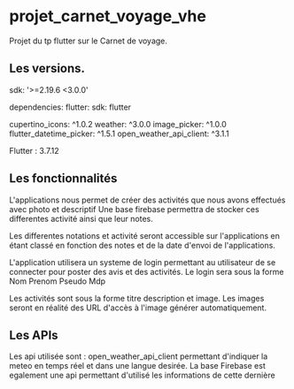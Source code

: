 # projet_carnet_voyage_vhe

Projet du tp flutter sur le Carnet de voyage.

## Les versions.
  sdk: '>=2.19.6 <3.0.0'


dependencies:
  flutter:
    sdk: flutter

  cupertino_icons: ^1.0.2
  weather: ^3.0.0
  image_picker: ^1.0.0
  flutter_datetime_picker: ^1.5.1
  open_weather_api_client: ^3.1.1

Flutter :  3.7.12

## Les fonctionnalités 

L'applications nous permet de créer des activités que nous avons effectués avec photo et descriptif 
Une base firebase permettra de stocker ces differentes activité ainsi que leur notes.

Les differentes notations et activité seront accessible sur l'applications en étant classé en fonction des notes et de la date d'envoi de l'applications.

L'application utilisera un systeme de login permettant au utilisateur de se connecter pour poster des avis et des activités.
Le login sera sous la forme Nom Prenom Pseudo Mdp

Les activités sont sous la forme titre description et image. 
Les images seront en réalité des URL d'accès à l'image générer automatiquement.

## Les APIs

Les api utilisée sont : 
open_weather_api_client permettant d'indiquer la meteo en temps réel et dans une langue desirée.
La base Firebase est egalement une api permettant d'utilisé les informations de cette dernière 



